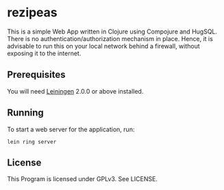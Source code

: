 # rezipeas

This is a simple Web App written in Clojure using Compojure and HugSQL. There
is no authentication/authorization mechanism in place. Hence, it is advisable
to run this on your local network behind a firewall, without exposing it to the
internet.

## Prerequisites

You will need [Leiningen][] 2.0.0 or above installed.

[leiningen]: https://github.com/technomancy/leiningen

## Running

To start a web server for the application, run:

    lein ring server

## License

This Program is licensed under GPLv3. See LICENSE.
